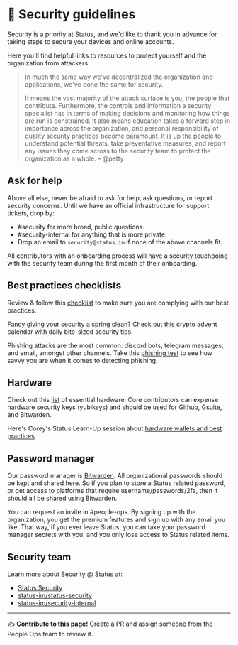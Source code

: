 # 🔐 Security guidelines

Security is a priority at Status, and we'd like to thank you in advance for taking steps to secure your devices and online accounts. 

Here you'll find helpful links to resources to protect yourself and the organization from attackers. 

> In much the same way we've decentralized the organization and applications, we've done the same for security.
>
> It means the vast majority of the attack surface is you, the people that contribute. Furthermore, the controls and information a security specialist has in terms of making decisions and monitoring how things are run is constrained. It also means education takes a forward step in importance across the organization, and personal responsibility of quality security practices become paramount. It is up the people to understand potential threats, take preventative measures, and report any issues they come across to the security team to protect the organization as a whole.
> – @petty

## Ask for help

Above all else, never be afraid to ask for help, ask questions, or report security concerns. Until we have an official infrastructure for support tickets, drop by:

   * #security for more broad, public questions.
   * #security-internal for anything that is more private.
   * Drop an email to `security@status.im` if none of the above channels fit.

All contributors with an onboarding process will have a security touchpoing with the security team during the first month of their onboarding.

## Best practices checklists

Review & follow this [checklist](https://github.com/status-im/status-security/blob/master/process/personal-security-checklist.md) to make sure you are complying with our best practices.

Fancy giving your security a spring clean? Check out [this](https://winter.mycrypto.com/) crypto advent calendar with daily bite-sized security tips.

Phishing attacks are the most common: discord bots, telegram messages, and email, amongst other channels. Take this [phishing test](https://phishingquiz.withgoogle.com/) to see how savvy you are when it comes to detecting phishing.

## Hardware

Check out this [list](https://notes.status.im/zkr20eWFTwGD92xixGX2CA) of essential hardware. Core contributors can expense hardware security keys (yubikeys) and should be used for Github, Gsuite, and Bitwarden.

Here's Corey's Status Learn-Up session about [hardware wallets and best practices](https://www.youtube.com/watch?v=9nzqntuFR44&ab_channel=HashingItOut).

## Password manager

Our password manager is [Bitwarden](https://bitwarden.com/). All organizational passwords should be kept and shared here. So if you plan to store a Status related password, or get access to platforms that require username/passwords/2fa, then it should all be shared using Bitwarden.

You can request an invite in #people-ops. By signing up with the organization, you get the premium features and sign up with any email you like. That way, if you ever leave Status, you can take your password manager secrets with you, and you only lose access to Status related items.

## Security team

Learn more about Security @ Status at:

   * [Status Security](https://status.im/security/)
   * [status-im/status-security](https://github.com/status-im/status-security)
   * [status-im/security-internal](https://github.com/status-im/security-internal)


*****

✍️ **Contribute to this page!** Create a PR and assign someone from the People Ops team to review it.
